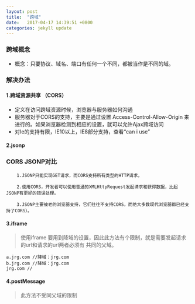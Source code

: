 ```yaml
---
layout: post
title:  "跨域"
date:   2017-04-17 14:39:51 +0800
categories: jekyll update
---
```


### 跨域概念

* 概念：只要协议、域名、端口有任何一个不同，都被当作是不同的域。

### 解决办法

#### 1.跨域资源共享 （CORS）

* 定义在访问跨域资源时候，浏览器与服务器如何沟通
* 服务器对于CORS的支持，主要是通过设置 Access-Control-Allow-Origin
  来进行的。如果浏览器检测到相应的设置，就可以允许Ajax跨域访问
* 对Ie的支持有限，IE10以上，IE8部分支持，查看“can i use”


#### 2.jsonp


### CORS JSONP对比

```
    1.JSONP只能实现GET请求，而CORS支持所有类型的HTTP请求。

    2.使用CORS，开发者可以使用普通的XMLHttpRequest发起请求和获得数据，比起JSONP有更好的错误处理。

    3.JSONP主要被老的浏览器支持，它们往往不支持CORS，而绝大多数现代浏览器都已经支持了CORS）。
```

#### 3.iframe

> 使用iframe 要用到降域的设置，因此此方法有个限制，就是需要发起请求的url和请求的url两者必须有
  共同的父域。

```
a.jrg.com //降域：jrg.com
b.jrg.com //降域：jrg.com
jrg.com //

```

#### 4.postMessage

> 此方法不受同父域的限制

